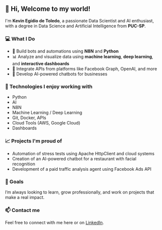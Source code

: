 ## 👋 Hi, Welcome to my world!

I'm **Kevin Egídio de Toledo**, a passionate Data Scientist and AI enthusiast, with a degree in Data Science and Artificial Intelligence from **PUC-SP**.

### 💻 What I Do
- 🤖 Build bots and automations using **N8N** and **Python**
- 📊 Analyze and visualize data using **machine learning**, **deep learning**, and **interactive dashboards**
- 🔗 Integrate APIs from platforms like Facebook Graph, OpenAI, and more
- 💬 Develop AI-powered chatbots for businesses

### 🧠 Technologies I enjoy working with
- Python
- AI
- N8N  
- Machine Learning / Deep Learning  
- Git, Docker, APIs  
- Cloud Tools (AWS, Google Cloud)
- Dashboards 

### 📈 Projects I'm proud of
- Automation of stress tests using Apache HttpClient and cloud systems
- Creation of an AI-powered chatbot for a restaurant with facial recognition
- Development of a paid traffic analysis agent using Facebook Ads API

### 🚀 Goals
I’m always looking to learn, grow professionally, and work on projects that make a real impact.

### 📫 Contact me
Feel free to connect with me here or on [LinkedIn]([https://www.linkedin.com/in/kevin-egidio-de-toledo/]).
